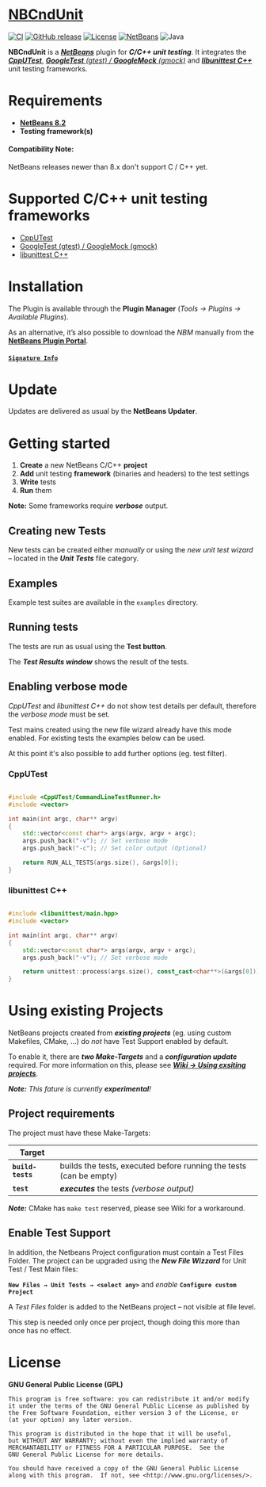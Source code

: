# [NBCndUnit](https://github.com/offa/NBCndUnit)

[![CI](https://github.com/offa/NBCndUnit/workflows/ci/badge.svg)](https://github.com/offa/NBCndUnit/actions)
[![GitHub release](https://img.shields.io/github/release/offa/NBCndUnit.svg)](https://github.com/offa/NBCndUnit/releases)
[![License](https://img.shields.io/badge/license-GPLv3-yellow.svg)](LICENSE)
[![NetBeans](https://img.shields.io/badge/netbeans-8.2-lightgrey.svg)](http://plugins.netbeans.org/plugin/57174/nbcndunit)
![Java](https://img.shields.io/badge/java-1.8-green.svg)

**NBCndUnit** is a [***NetBeans***](https://netbeans.org) plugin for ***C/C++ unit testing***. It integrates the [_**CppUTest**_](https://cpputest.github.io/), [_**GoogleTest** (gtest) / **GoogleMock** (gmock)_](https://github.com/google/googletest) and [_**libunittest C++**_](http://libunittest.sourceforge.net/) unit testing frameworks.


# Requirements

 - [**NetBeans 8.2**](https://netbeans.org)
 - **Testing framework(s)**

#### Compatibility Note:

NetBeans releases newer than 8.x don't support C / C++ yet.


# Supported C/C++ unit testing frameworks

 - [CppUTest](https://cpputest.github.io/)
 - [GoogleTest (gtest) / GoogleMock (gmock)](https://github.com/google/googletest)
 - [libunittest C++](http://libunittest.sourceforge.net/)


# Installation

The Plugin is available through the **Plugin Manager** (*Tools → Plugins → Available Plugins*).

As an alternative, it’s also possible to download the *NBM* manually from the [**NetBeans Plugin Portal**](http://plugins.netbeans.org/plugin/57174/nbcndunit).

#### [`Signature Info`](https://github.com/offa/NBCndUnit/wiki/NBM-Signature)


# Update

Updates are delivered as usual by the **NetBeans Updater**.




# Getting started

 1. **Create** a new NetBeans C/C++ **project**
 1. **Add** unit testing **framework** (binaries and headers) to the test settings
 1. **Write** tests
 1. **Run** them

**Note:** Some frameworks require ***verbose*** output.


## Creating new Tests

New tests can be created either *manually* or using the *new unit test wizard* – located in the ***Unit Tests*** file category.


## Examples

Example test suites are available in the `examples` directory.


## Running tests

The tests are run as usual using the **Test button**.

The ***Test Results window*** shows the result of the tests.


## Enabling verbose mode

*CppUTest* and *libunittest C++* do not show test details per default, therefore the *verbose mode* must be set.

Test mains created using the new file wizard already have this mode enabled. For existing tests the examples below can be used.

At this point it's also possible to add further options (eg. test filter).

### CppUTest

```cpp

#include <CppUTest/CommandLineTestRunner.h>
#include <vector>

int main(int argc, char** argv)
{
    std::vector<const char*> args(argv, argv + argc);
    args.push_back("-v"); // Set verbose mode
    args.push_back("-c"); // Set color output (Optional)

    return RUN_ALL_TESTS(args.size(), &args[0]);
}
```


### libunittest C++

```cpp

#include <libunittest/main.hpp>
#include <vector>

int main(int argc, char** argv)
{
    std::vector<const char*> args(argv, argv + argc);
    args.push_back("-v"); // Set verbose mode

    return unittest::process(args.size(), const_cast<char**>(&args[0]));
}

```


# Using existing Projects

NetBeans projects created from ***existing projects*** (eg. using custom Makefiles, CMake, …) do *not* have Test Support enabled by default.

To enable it, there are ***two Make-Targets*** and a ***configuration update*** required. For more information on this, please see [***Wiki → Using exsiting projects***](https://github.com/offa/NBCndUnit/wiki/Using-existing-projects).

_**Note:** This fature is currently **experimental**!_


## Project requirements

The project must have these Make-Targets:

| Target            |                          |
|-------------------|--------------------------|
| **`build-tests`** | builds the tests, executed before running the tests (can be empty) |
| **`test`**        | ***executes*** the tests *(verbose output)* |

***Note:*** CMake has `make test` reserved, please see Wiki for a workaround.


## Enable Test Support

In addition, the Netbeans Project configuration must contain a Test Files Folder. The project can be upgraded using the ***New File Wizzard*** for Unit Test / Test Main files:

**`New Files → Unit Tests → <select any>`** and *enable* **`Configure custom Project`**

A *Test Files* folder is added to the NetBeans project – not visible at file level.

This step is needed only once per project, though doing this more than once has no effect.



# License

**GNU General Public License (GPL)**

    This program is free software: you can redistribute it and/or modify
    it under the terms of the GNU General Public License as published by
    the Free Software Foundation, either version 3 of the License, or
    (at your option) any later version.

    This program is distributed in the hope that it will be useful,
    but WITHOUT ANY WARRANTY; without even the implied warranty of
    MERCHANTABILITY or FITNESS FOR A PARTICULAR PURPOSE.  See the
    GNU General Public License for more details.

    You should have received a copy of the GNU General Public License
    along with this program.  If not, see <http://www.gnu.org/licenses/>.
